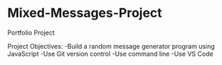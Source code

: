 # Mixed-Messages-Project
Portfolio Project 

Project Objectives:
 -Build a random message generator program using JavaScript
 -Use Git version control
 -Use command line
 -Use VS Code
